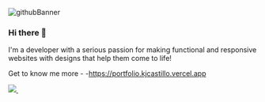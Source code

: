 ![githubBanner](https://user-images.githubusercontent.com/51268894/104642574-14819400-5679-11eb-9ee2-79c0f82ce142.png)

### Hi there 👋

I'm a developer with a serious passion for making functional and responsive websites with designs that help them come to life!

Get to know me more - -https://portfolio.kjcastillo.vercel.app

<a href="https://www.linkedin.com/in/kevinjcastillo/">
    <img src="https://img.shields.io/badge/linkedin-%230077B5.svg?&style=for-the-badge&logo=linkedin&logoColor=white" />
  </a>&nbsp;&nbsp;
<!--
**KJCastillo/KJCastillo** is a ✨ _special_ ✨ repository because its `README.md` (this file) appears on your GitHub profile.

Here are some ideas to get you started:

- 🔭 I’m currently working on ...
- 🌱 I’m currently learning ...
- 👯 I’m looking to collaborate on ...
- 🤔 I’m looking for help with ...
- 💬 Ask me about ...
- 📫 How to reach me: ...
- 😄 Pronouns: ...
- ⚡ Fun fact: ...

-->
